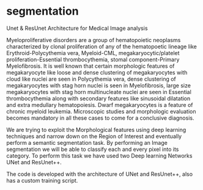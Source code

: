 # segmentation
Unet &amp; ResUnet Architecture for Medical Image analysis

Myeloproliferative disorders are a group of hematopoietic neoplasms characterized by clonal proliferation of any of the hematopoetic lineage like Erythroid-Polycythemia vera, Myeloid-CML, megakaryocytic/platelet proliferation-Essential thrombocythemia, stomal component-Primary Myelofibrosis. It is well known that certain morphologic features of megakaryocyte like loose and dense clustering of megakaryocytes with cloud like nuclei are seen in Polycythemia vera, dense clustering of megakaryocytes with stag horn nuclei is seen in Myelofibrosis, large size megakaryocytes with stag horn multinucleate nuclei are seen in Essential thrombocythemia along with secondary features like sinusoidal dilatation and extra medullary hematopoiesis. Dwarf megakaryocytes is a feature of chronic myeloid leukemia. Microscopic studies and morphologic evaluation becomes mandatory in all these cases to come for a conclusive diagnosis.

We are trying to exploit the Morphological features using deep learning techniques and narrow down on the Region of Interest and eventually perform a semantic segmentation task. By performing an Image segmentation we will be able to classify each and every pixel into its category. To perform this task we have used two Deep learning Networks UNet and ResUnet++.

The code is developed with the architecture of UNet and ResUnet++, also has a custom training script.
